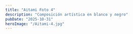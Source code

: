```yaml
---
title: "Aitami Foto 4"
description: "Composición artística en blanco y negro"
pubDate: "2025-10-31"
heroImage: "/Aitami-4.jpg"
---
```

